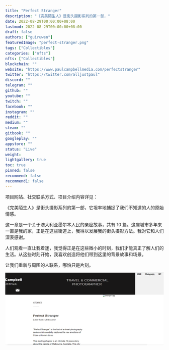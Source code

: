```yaml
---
title: "Perfect Stranger"
description: "《完美陌生人》是街头摄影系列的第一部，"
date: 2022-08-29T00:00:00+08:00
lastmod: 2022-08-29T00:00:00+08:00
draft: false
authors: ["guiruwen"]
featuredImage: "perfect-stranger.png"
tags: ["Collectibles"]
categories: ["nfts"]
nfts: ["Collectibles"]
blockchain: ""
website: "https://www.paulcampbellmedia.com/perfectstranger"
twitter: "https://twitter.com/alljustpaul"
discord: ""
telegram: ""
github: ""
youtube: ""
twitch: ""
facebook: ""
instagram: ""
reddit: ""
medium: ""
steam: ""
gitbook: ""
googleplay: ""
appstore: ""
status: "Live"
weight: 
lightgallery: true
toc: true
pinned: false
recommend: false
recommend1: false
---
```

项目网站、社交联系方式、项目介绍内容详见：

《完美陌生人》是街头摄影系列的第一部，它坦率地捕捉了我们不知道的人的原始情感。 

这一章是一个关于澳大利亚墨尔本人民的亲密故事，共有 10 篇。这座城市多年来一直是我的家，正是在这些街道上，我得以发展我的街头摄影方法。我对它和人们深表感谢。

人们观看一直让我着迷，我觉得正是在这些微小的时刻，我们才能真正了解人们的生活。从这些时刻开始，我喜欢创造将他们带到这里的背景故事和场景。 

让我们重新与周围的人联系，哪怕只是片刻。

![nft](01.png)